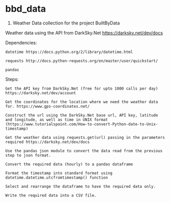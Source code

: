 # bbd_data
1. Weather Data collection for the project BuiltByData

Weather data using the API from DarkSky.Net https://darksky.net/dev/docs

Dependencies: 

    datetime https://docs.python.org/2/library/datetime.html

    requests http://docs.python-requests.org/en/master/user/quickstart/

    pandas

Steps:

    Get the API key from DarkSky.Net (free for upto 1000 calls per day) https://darksky.net/dev/account

    Get the coordinates for the location where we need the weather data for. https://www.gps-coordinates.net/

    Construct the url using the DarkSky.Net base url, API key, latitude and longitude, as well as time in UNIX format (https://www.tutorialspoint.com/How-to-convert-Python-date-to-Unix-timestamp)

    Get the weather data using requests.get(url) passing in the parameters required https://darksky.net/dev/docs

    Use the pandas json module to convert the data read from the previous step to json format.

    Convert the required data (hourly) to a pandas dataframe

    Format the timestamp into standard format using datetime.datetime.utcfromtimestamp() function

    Select and rearrange the dataframe to have the required data only.

    Write the required data into a CSV file.

